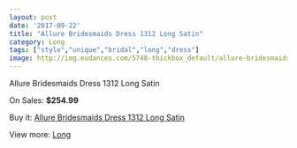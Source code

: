 ```yaml
---
layout: post
date: '2017-09-22'
title: "Allure Bridesmaids Dress 1312 Long Satin"
category: Long
tags: ["style","unique","bridal","long","dress"]
image: http://img.eudances.com/5748-thickbox_default/allure-bridesmaids-dress-1312-long-satin.jpg
---
```

Allure Bridesmaids Dress 1312 Long Satin

On Sales: **$254.99**
<a href="https://www.eudances.com/en/long/2003-allure-bridesmaids-dress-1312-long-satin.html"><amp-img layout="responsive" width="600" height="600" src="//img.eudances.com/5748-thickbox_default/allure-bridesmaids-dress-1312-long-satin.jpg" alt="Allure Bridesmaids Dress 1312 Long Satin 0" /></a>
<a href="https://www.eudances.com/en/long/2003-allure-bridesmaids-dress-1312-long-satin.html"><amp-img layout="responsive" width="600" height="600" src="//img.eudances.com/5750-thickbox_default/allure-bridesmaids-dress-1312-long-satin.jpg" alt="Allure Bridesmaids Dress 1312 Long Satin 1" /></a>
<a href="https://www.eudances.com/en/long/2003-allure-bridesmaids-dress-1312-long-satin.html"><amp-img layout="responsive" width="600" height="600" src="//img.eudances.com/5749-thickbox_default/allure-bridesmaids-dress-1312-long-satin.jpg" alt="Allure Bridesmaids Dress 1312 Long Satin 2" /></a>

Buy it: [Allure Bridesmaids Dress 1312 Long Satin](https://www.eudances.com/en/long/2003-allure-bridesmaids-dress-1312-long-satin.html "Allure Bridesmaids Dress 1312 Long Satin")

View more: [Long](https://www.eudances.com/en/21-long "Long")